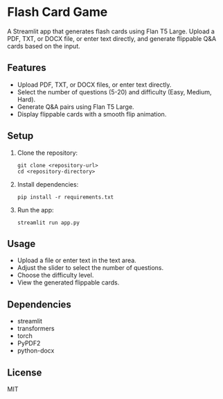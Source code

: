 # Flash Card Game

A Streamlit app that generates flash cards using Flan T5 Large. Upload a PDF, TXT, or DOCX file, or enter text directly, and generate flippable Q&A cards based on the input.

## Features

- Upload PDF, TXT, or DOCX files, or enter text directly.
- Select the number of questions (5-20) and difficulty (Easy, Medium, Hard).
- Generate Q&A pairs using Flan T5 Large.
- Display flippable cards with a smooth flip animation.

## Setup

1. Clone the repository:
   ```
   git clone <repository-url>
   cd <repository-directory>
   ```

2. Install dependencies:
   ```
   pip install -r requirements.txt
   ```

3. Run the app:
   ```
   streamlit run app.py
   ```

## Usage

- Upload a file or enter text in the text area.
- Adjust the slider to select the number of questions.
- Choose the difficulty level.
- View the generated flippable cards.

## Dependencies

- streamlit
- transformers
- torch
- PyPDF2
- python-docx

## License

MIT 